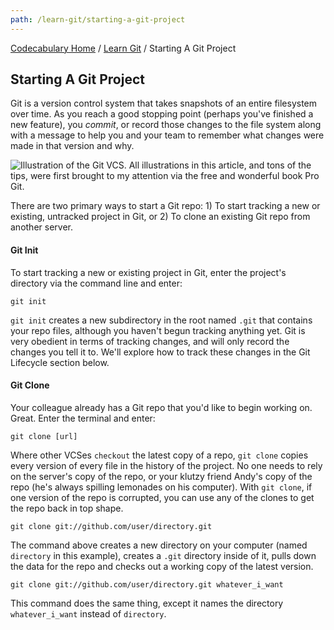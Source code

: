 ```yaml
---
path: /learn-git/starting-a-git-project
---
```

[Codecabulary Home](/) / [Learn Git](/learn-git) / Starting A Git Project

## Starting A Git Project

Git is a version control system that takes snapshots of an entire filesystem over time. As you reach a good stopping point (perhaps you've finished a new feature), you _commit_, or record those changes to the file system along with a message to help you and your team to remember what changes were made in that version and why.

![Illustration of the Git VCS. All illustrations in this article, and tons of the tips, were first brought to my attention via the free and wonderful book Pro Git.](http://git-scm.com/figures/18333fig0105-tn.png)

There are two primary ways to start a Git repo: 1) To start tracking a new or existing, untracked project in Git, or 2) To clone an existing Git repo from another server.

#### Git Init

To start tracking a new or existing project in Git, enter the project's directory via the command line and enter:

	git init
	
`git init` creates a new subdirectory in the root named `.git` that contains your repo files, although you haven't begun tracking anything yet. Git is very obedient in terms of tracking changes, and will only record the changes you tell it to. We'll explore how to track these changes in the Git Lifecycle section below.

#### Git Clone

Your colleague already has a Git repo that you'd like to begin working on. Great. Enter the terminal and enter:

	git clone [url]
	
Where other VCSes `checkout` the latest copy of a repo, `git clone` copies every version of every file in the history of the project. No one needs to rely on the server's copy of the repo, or your klutzy friend Andy's copy of the repo (he's always spilling lemonades on his computer). With `git clone`, if one version of the repo is corrupted, you can use any of the clones to get the repo back in top shape.

	git clone git://github.com/user/directory.git
	
The command above creates a new directory on your computer (named `directory` in this example), creates a `.git` directory inside of it, pulls down the data for the repo and checks out a working copy of the latest version. 

	git clone git://github.com/user/directory.git whatever_i_want
	
This command does the same thing, except it names the directory `whatever_i_want` instead of `directory`.
